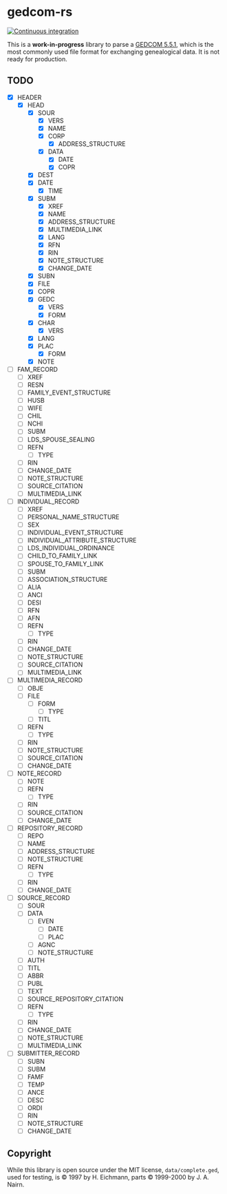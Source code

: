 # gedcom-rs

[![Continuous integration](https://github.com/AdamIsrael/rust-gedcom/actions/workflows/ci.yaml/badge.svg?branch=main)](https://github.com/AdamIsrael/rust-gedcom/actions/workflows/ci.yaml)

This is a **work-in-progress** library to parse a [GEDCOM 5.5.1](https://gedcom.io/specifications/ged551.pdf), which is the most commonly used file format for exchanging genealogical data. It is not ready for production.

## TODO

- [x] HEADER
  - [x] HEAD
    - [x] SOUR
      - [x] VERS
      - [x] NAME
      - [x] CORP
        - [x] ADDRESS_STRUCTURE
      - [x] DATA
        - [x] DATE
        - [x] COPR
    - [x] DEST
    - [x] DATE
      - [x] TIME
    - [x] SUBM
      - [x] XREF
      - [x] NAME
      - [x] ADDRESS_STRUCTURE
      - [x] MULTIMEDIA_LINK
      - [x] LANG
      - [x] RFN
      - [x] RIN
      - [x] NOTE_STRUCTURE
      - [x] CHANGE_DATE
    - [x] SUBN
    - [x] FILE
    - [x] COPR
    - [x] GEDC
      - [x] VERS
      - [x] FORM
    - [X] CHAR
      - [x] VERS
    - [x] LANG
    - [x] PLAC
      - [x] FORM
    - [x] NOTE
- [ ] FAM_RECORD
  - [ ] XREF
  - [ ] RESN
  - [ ] FAMILY_EVENT_STRUCTURE
  - [ ] HUSB
  - [ ] WIFE
  - [ ] CHIL
  - [ ] NCHI
  - [ ] SUBM
  - [ ] LDS_SPOUSE_SEALING
  - [ ] REFN
    - [ ] TYPE
  - [ ] RIN
  - [ ] CHANGE_DATE
  - [ ] NOTE_STRUCTURE
  - [ ] SOURCE_CITATION
  - [ ] MULTIMEDIA_LINK
- [ ] INDIVIDUAL_RECORD
  - [ ] XREF
  - [ ] PERSONAL_NAME_STRUCTURE
  - [ ] SEX
  - [ ] INDIVIDUAL_EVENT_STRUCTURE
  - [ ] INDIVIDUAL_ATTRIBUTE_STRUCTURE
  - [ ] LDS_INDIVIDUAL_ORDINANCE
  - [ ] CHILD_TO_FAMILY_LINK
  - [ ] SPOUSE_TO_FAMILY_LINK
  - [ ] SUBM
  - [ ] ASSOCIATION_STRUCTURE
  - [ ] ALIA
  - [ ] ANCI
  - [ ] DESI
  - [ ] RFN
  - [ ] AFN
  - [ ] REFN
    - [ ] TYPE
  - [ ] RIN
  - [ ] CHANGE_DATE
  - [ ] NOTE_STRUCTURE
  - [ ] SOURCE_CITATION
  - [ ] MULTIMEDIA_LINK
- [ ] MULTIMEDIA_RECORD
  - [ ] OBJE
  - [ ] FILE
    - [ ] FORM
      - [ ] TYPE
    - [ ] TITL
  - [ ] REFN
    - [ ] TYPE
  - [ ] RIN
  - [ ] NOTE_STRUCTURE
  - [ ] SOURCE_CITATION
  - [ ] CHANGE_DATE
- [ ] NOTE_RECORD
  - [ ] NOTE
  - [ ] REFN
    - [ ] TYPE
  - [ ] RIN
  - [ ] SOURCE_CITATION
  - [ ] CHANGE_DATE
- [ ] REPOSITORY_RECORD
  - [ ] REPO
  - [ ] NAME
  - [ ] ADDRESS_STRUCTURE
  - [ ] NOTE_STRUCTURE
  - [ ] REFN
    - [ ] TYPE
  - [ ] RIN
  - [ ] CHANGE_DATE
- [ ] SOURCE_RECORD
  - [ ] SOUR
  - [ ] DATA
    - [ ] EVEN
      - [ ] DATE
      - [ ] PLAC
    - [ ] AGNC
    - [ ] NOTE_STRUCTURE
  - [ ] AUTH
  - [ ] TITL
  - [ ] ABBR
  - [ ] PUBL
  - [ ] TEXT
  - [ ] SOURCE_REPOSITORY_CITATION
  - [ ] REFN
    - [ ] TYPE
  - [ ] RIN
  - [ ] CHANGE_DATE
  - [ ] NOTE_STRUCTURE
  - [ ] MULTIMEDIA_LINK
- [ ] SUBMITTER_RECORD
  - [ ] SUBN
  - [ ] SUBM
  - [ ] FAMF
  - [ ] TEMP
  - [ ] ANCE
  - [ ] DESC
  - [ ] ORDI
  - [ ] RIN
  - [ ] NOTE_STRUCTURE
  - [ ] CHANGE_DATE

## Copyright

While this library is open source under the MIT license, `data/complete.ged`, used for testing, is © 1997 by H. Eichmann, parts © 1999-2000 by J. A. Nairn.

